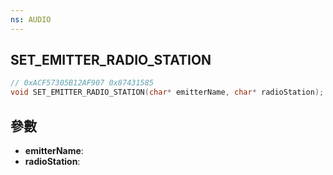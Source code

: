 ```yaml
---
ns: AUDIO
---
```

## SET_EMITTER_RADIO_STATION

```c
// 0xACF57305B12AF907 0x87431585
void SET_EMITTER_RADIO_STATION(char* emitterName, char* radioStation);
```


## 參數
* **emitterName**: 
* **radioStation**: 


